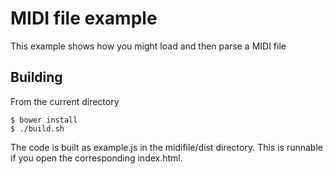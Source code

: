 MIDI file example
=================

This example shows how you might load and then parse a MIDI file

Building
--------

From the current directory

    $ bower install
    $ ./build.sh
   
The code is built as example.js in the midifile/dist directory. This is runnable if you open the corresponding index.html.